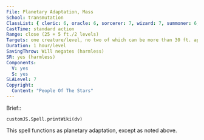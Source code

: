 ```yaml
---
File: Planetary Adaptation, Mass
School: transmutation
ClassList: { cleric: 6, oracle: 6, sorcerer: 7, wizard: 7, summoner: 6, unchained summoner: 6 }
CastTime: standard action
Range: close (25 + 5 ft./2 levels)
Targets: one creature/level, no two of which can be more than 30 ft. apart
Duration: 1 hour/level
SavingThrow: Will negates (harmless)
SR: yes (harmless)
Components:
  V: yes
  S: yes
SLALevel: 7
Copyright:
  Content: "People Of The Stars"
---
```

Brief:: 

```dataviewjs
customJS.Spell.printWiki(dv)
```

This spell functions as planetary adaptation, except as noted above.
